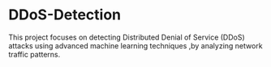 # DDoS-Detection
This project focuses on detecting Distributed Denial of Service (DDoS) attacks using advanced machine learning techniques ,by analyzing network traffic patterns.
